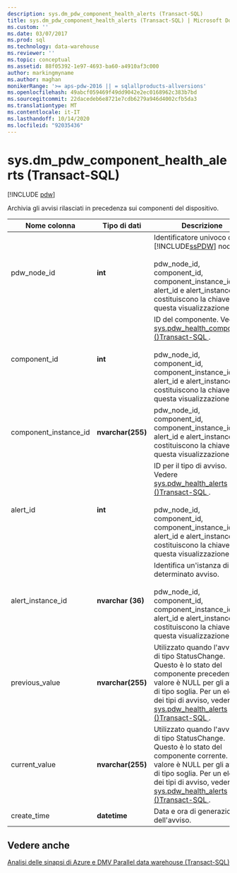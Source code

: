 ```yaml
---
description: sys.dm_pdw_component_health_alerts (Transact-SQL)
title: sys.dm_pdw_component_health_alerts (Transact-SQL) | Microsoft Docs
ms.custom: ''
ms.date: 03/07/2017
ms.prod: sql
ms.technology: data-warehouse
ms.reviewer: ''
ms.topic: conceptual
ms.assetid: 88f05392-1e97-4693-ba60-a4910af3c000
author: markingmyname
ms.author: maghan
monikerRange: '>= aps-pdw-2016 || = sqlallproducts-allversions'
ms.openlocfilehash: 49abcf059469f49dd9042e2ec0168962c383b7bd
ms.sourcegitcommit: 22dacedeb6e8721e7cdb6279a946d4002cfb5da3
ms.translationtype: MT
ms.contentlocale: it-IT
ms.lasthandoff: 10/14/2020
ms.locfileid: "92035436"
---
```

# <a name="sysdm_pdw_component_health_alerts-transact-sql"></a>sys.dm_pdw_component_health_alerts (Transact-SQL)
[!INCLUDE [pdw](../../includes/applies-to-version/pdw.md)]

  Archivia gli avvisi rilasciati in precedenza sui componenti del dispositivo.  
  
|Nome colonna|Tipo di dati|Descrizione|Range|  
|-----------------|---------------|-----------------|-----------|  
|pdw_node_id|**int**|Identificatore univoco di un [!INCLUDE[ssPDW](../../includes/sspdw-md.md)] nodo.<br /><br /> pdw_node_id, component_id, component_instance_id, alert_id e alert_instance_id costituiscono la chiave per questa visualizzazione.|NOT NULL|  
|component_id|**int**|ID del componente. Vedere [sys.pdw_health_components &#40;&#41;Transact-SQL ](../../relational-databases/system-catalog-views/sys-pdw-health-components-transact-sql.md).<br /><br /> pdw_node_id, component_id, component_instance_id, alert_id e alert_instance_id costituiscono la chiave per questa visualizzazione.|NOT NULL|  
|component_instance_id|**nvarchar(255)**|pdw_node_id, component_id, component_instance_id, alert_id e alert_instance_id costituiscono la chiave per questa visualizzazione.|NOT NULL|  
|alert_id|**int**|ID per il tipo di avviso. Vedere [sys.pdw_health_alerts &#40;&#41;Transact-SQL ](../../relational-databases/system-catalog-views/sys-pdw-health-alerts-transact-sql.md).<br /><br /> pdw_node_id, component_id, component_instance_id, alert_id e alert_instance_id costituiscono la chiave per questa visualizzazione.|NOT NULL|  
|alert_instance_id|**nvarchar (36)**|Identifica un'istanza di un determinato avviso.<br /><br /> pdw_node_id, component_id, component_instance_id, alert_id e alert_instance_id costituiscono la chiave per questa visualizzazione.|NOT NULL|  
|previous_value|**nvarchar(255)**|Utilizzato quando l'avviso è di tipo StatusChange. Questo è lo stato del componente precedente. Il valore è NULL per gli avvisi di tipo soglia. Per un elenco dei tipi di avviso, vedere [sys.pdw_health_alerts &#40;&#41;Transact-SQL ](../../relational-databases/system-catalog-views/sys-pdw-health-alerts-transact-sql.md) .|NULL|  
|current_value|**nvarchar(255)**|Utilizzato quando l'avviso è di tipo StatusChange. Questo è lo stato del componente corrente. Il valore è NULL per gli avvisi di tipo soglia. Per un elenco dei tipi di avviso, vedere [sys.pdw_health_alerts &#40;&#41;Transact-SQL ](../../relational-databases/system-catalog-views/sys-pdw-health-alerts-transact-sql.md) .|NULL|  
|create_time|**datetime**|Data e ora di generazione dell'avviso.|NOT NULL|  
  
## <a name="see-also"></a>Vedere anche  
 [Analisi delle sinapsi di Azure e DMV Parallel data warehouse &#40;Transact-SQL&#41;](../../relational-databases/system-dynamic-management-views/sql-and-parallel-data-warehouse-dynamic-management-views.md)  
  
  
